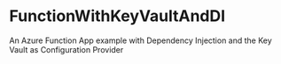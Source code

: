 # FunctionWithKeyVaultAndDI
An Azure Function App example with Dependency Injection and the Key Vault as Configuration Provider
